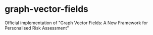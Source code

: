 # graph-vector-fields
Official implementation of "Graph Vector Fields: A New Framework for Personalised Risk Assessment"
